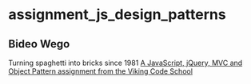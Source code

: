 # assignment_js_design_patterns

## Bideo Wego

Turning spaghetti into bricks since 1981
[A JavaScript, jQuery, MVC and Object Pattern assignment from the Viking Code School](http://www.vikingcodeschool.com)

